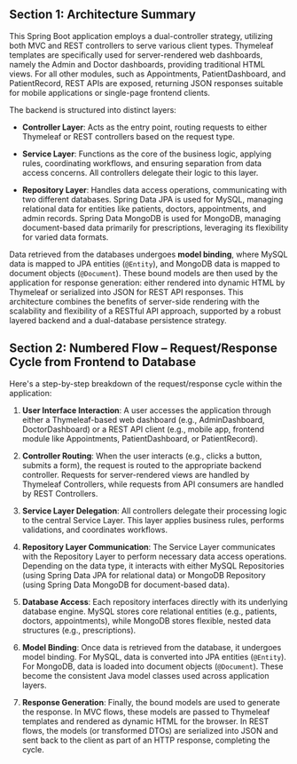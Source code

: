 ## Section 1: Architecture Summary

This Spring Boot application employs a dual-controller strategy, utilizing both MVC and REST controllers to serve various client types. Thymeleaf templates are specifically used for server-rendered web dashboards, namely the Admin and Doctor dashboards, providing traditional HTML views. For all other modules, such as Appointments, PatientDashboard, and PatientRecord, REST APIs are exposed, returning JSON responses suitable for mobile applications or single-page frontend clients.

The backend is structured into distinct layers:

* **Controller Layer**: Acts as the entry point, routing requests to either Thymeleaf or REST controllers based on the request type.

* **Service Layer**: Functions as the core of the business logic, applying rules, coordinating workflows, and ensuring separation from data access concerns. All controllers delegate their logic to this layer.

* **Repository Layer**: Handles data access operations, communicating with two different databases. Spring Data JPA is used for MySQL, managing relational data for entities like patients, doctors, appointments, and admin records. Spring Data MongoDB is used for MongoDB, managing document-based data primarily for prescriptions, leveraging its flexibility for varied data formats.

Data retrieved from the databases undergoes **model binding**, where MySQL data is mapped to JPA entities (`@Entity`), and MongoDB data is mapped to document objects (`@Document`). These bound models are then used by the application for response generation: either rendered into dynamic HTML by Thymeleaf or serialized into JSON for REST API responses. This architecture combines the benefits of server-side rendering with the scalability and flexibility of a RESTful API approach, supported by a robust layered backend and a dual-database persistence strategy.

## Section 2: Numbered Flow – Request/Response Cycle from Frontend to Database

Here's a step-by-step breakdown of the request/response cycle within the application:

1.  **User Interface Interaction**: A user accesses the application through either a Thymeleaf-based web dashboard (e.g., AdminDashboard, DoctorDashboard) or a REST API client (e.g., mobile app, frontend module like Appointments, PatientDashboard, or PatientRecord).

2.  **Controller Routing**: When the user interacts (e.g., clicks a button, submits a form), the request is routed to the appropriate backend controller. Requests for server-rendered views are handled by Thymeleaf Controllers, while requests from API consumers are handled by REST Controllers.

3.  **Service Layer Delegation**: All controllers delegate their processing logic to the central Service Layer. This layer applies business rules, performs validations, and coordinates workflows.

4.  **Repository Layer Communication**: The Service Layer communicates with the Repository Layer to perform necessary data access operations. Depending on the data type, it interacts with either MySQL Repositories (using Spring Data JPA for relational data) or MongoDB Repository (using Spring Data MongoDB for document-based data).

5.  **Database Access**: Each repository interfaces directly with its underlying database engine. MySQL stores core relational entities (e.g., patients, doctors, appointments), while MongoDB stores flexible, nested data structures (e.g., prescriptions).

6.  **Model Binding**: Once data is retrieved from the database, it undergoes model binding. For MySQL, data is converted into JPA entities (`@Entity`). For MongoDB, data is loaded into document objects (`@Document`). These become the consistent Java model classes used across application layers.

7.  **Response Generation**: Finally, the bound models are used to generate the response. In MVC flows, these models are passed to Thymeleaf templates and rendered as dynamic HTML for the browser. In REST flows, the models (or transformed DTOs) are serialized into JSON and sent back to the client as part of an HTTP response, completing the cycle.
